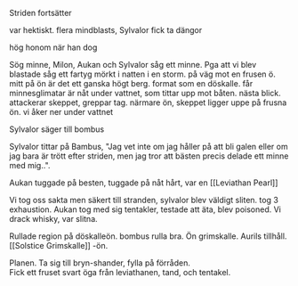Striden fortsätter

var hektiskt. flera mindblasts, Sylvalor  fick ta dängor

hög honom när han dog

Sög minne, Milon, Aukan och Sylvalor såg ett minne. Pga att vi blev blastade
såg ett fartyg mörkt i natten i en storm. på väg mot en frusen ö. mitt på ön är det ett ganska högt berg. format som en döskalle. får minnesglimatar är nåt under vattnet, som tittar upp mot  båten.
nästa blick. attackerar skeppet, greppar tag. närmare ön, skeppet ligger uppe på frusna ön. vi åker ner under vattnet

Sylvalor säger till bombus

Sylvalor tittar på Bambus, "Jag vet inte om jag håller på att bli galen eller om jag bara är trött efter striden, men jag tror att bästen precis delade ett minne med mig..".

Aukan tuggade på besten, tuggade på nåt hårt, var en [[Leviathan Pearl]]

Vi tog oss sakta men säkert till stranden, sylvalor blev väldigt sliten. tog 3 exhaustion.
Aukan tog med sig tentakler, testade att äta, blev poisoned.
Vi drack whisky, var slitna.

Rullade region på döskalleön. bombus rulla bra. Ön grimskalle. Aurils tillhåll.  [[Solstice Grimskalle]]
-ön.

Planen. Ta sig till bryn-shander, fylla på förråden.      
Fick ett fruset svart öga från leviathanen, tand, och tentakel.